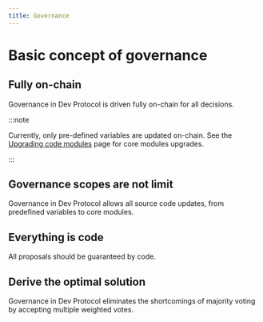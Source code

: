 ```yaml
---
title: Governance
---
```


# Basic concept of governance

## Fully on-chain

Governance in Dev Protocol is driven fully on-chain for all decisions.

:::note

Currently, only pre-defined variables are updated on-chain. See the [Upgrading code modules](protocol/governance/upgrading-core-modules) page for core modules upgrades.

:::

## Governance scopes are not limit

Governance in Dev Protocol allows all source code updates, from predefined variables to core modules.

## Everything is code

All proposals should be guaranteed by code.

## Derive the optimal solution

Governance in Dev Protocol eliminates the shortcomings of majority voting by accepting multiple weighted votes.

